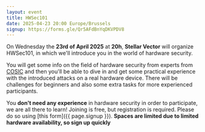 ```yaml
---
layout: event
title: HWSec101
date: 2025-04-23 20:00 Europe/Brussels
signup: https://forms.gle/Qr5AFdBnYqDKVPDV8
---
```


On Wednesday the **23rd of April 2025** at **20h**, **Stellar Vector** will organize HWSec101, in which we'll introduce you in the world of hardware security.

You will get some info on the field of hardware security from experts from [COSIC](https://www.esat.kuleuven.be/cosic/) and then you'll be able to dive in and get some practical experience with the introduced attacks on a real hardware device.
There will be challenges for beginners and also some extra tasks for more experienced participants.

You **don't need any experience** in hardware security in order to participate, we are all there to learn!
Joining is free, but registration is required. Please do so using [this form]({{ page.signup }}).
**Spaces are limited due to limited hardware availability, so sign up quickly**
